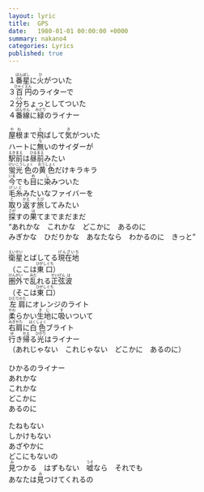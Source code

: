 ```yaml
---
layout: lyric
title:  GPS
date:   1980-01-01 00:00:00 +0000
summary: nakano4
categories: Lyrics
published: true
---
```


１<ruby><rb>番</rb><rt>ばん</rt></ruby><ruby><rb>星</rb><rt>ぼし</rt></ruby>に<ruby><rb>火</rb><rt>ひ</rt></ruby>がついた<br />３<ruby><rb>百</rb><rt>ひゃく</rt></ruby><ruby><rb>円</rb><rt>えん</rt></ruby>のライターで<br />２<ruby><rb>分</rb><rt>ふん</rt></ruby>ちょっとしてついた<br />４<ruby><rb>番線</rb><rt>ばんせん</rt></ruby>に<ruby><rb>緑</rb><rt>みどり</rt></ruby>のライナー<br />

<ruby><rb>屋根</rb><rt>やね</rt></ruby>まで<ruby><rb>飛</rb><rt>と</rt></ruby>ばして<ruby><rb>気</rb><rt>き</rt></ruby>がついた<br />ハートに<ruby><rb>無</rb><rt>な</rt></ruby>いのサイダーが<br /><ruby><rb>駅前</rb><rt>えきまえ</rt></ruby>は<ruby><rb>昼前</rb><rt>ひるまえ</rt></ruby>みたい<br /><ruby><rb>蛍光</rb><rt>けいこう</rt></ruby><ruby><rb>色</rb><rt>しょく</rt></ruby>の<ruby><rb>黄色</rb><rt>おうしょく</rt></ruby>だけキラキラ<br /><ruby><rb>今</rb><rt>いま</rt></ruby>でも<ruby><rb>目</rb><rt>め</rt></ruby>に<ruby><rb>染</rb><rt>し</rt></ruby>みついた<br /><ruby><rb>毛糸</rb><rt>けいと</rt></ruby>みたいなファイバーを<br /><ruby><rb>取</rb><rt>と</rt></ruby>り<ruby><rb>返</rb><rt>かえ</rt></ruby>す<ruby><rb>旅</rb><rt>たび</rt></ruby>してみたい<br /><ruby><rb>探</rb><rt>さが</rt></ruby>すの<ruby><rb>果</rb><rt>は</rt></ruby>てまでまだまだ<br />&ldquo;あれかな　これかな　どこかに　あるのに<br />みぎかな　ひだりかな　あなたなら　わかるのに　きっと&rdquo;<br /><br /><ruby><rb>衛星</rb><rt>えいせい</rt></ruby>とばしてる<ruby><rb>現在地</rb><rt>げんざいち</rt></ruby><br />（ここは<ruby><rb>東口</rb><rt>ひがしぐち</rt></ruby>）<br /><ruby><rb>圏外</rb><rt>けんがい</rt></ruby>で<ruby><rb>乱</rb><rt>みだ</rt></ruby>れる<ruby><rb>正弦</rb><rt>せいげん</rt></ruby><ruby><rb>波</rb><rt>は</rt></ruby><br />（そこは<ruby><rb>東口</rb><rt>ひがしぐち</rt></ruby>）<br /><ruby><rb>左肩</rb><rt>ひだりかた</rt></ruby>にオレンジのライト<br /><ruby><rb>柔</rb><rt>やわ</rt></ruby>らかい<ruby><rb>生地</rb><rt>きじ</rt></ruby>に<ruby><rb>吸</rb><rt>す</rt></ruby>いついて<br /><ruby><rb>右肩</rb><rt>みぎかた</rt></ruby>に<ruby><rb>白色</rb><rt>はくしょく</rt></ruby>ブライト<br /><ruby><rb>行</rb><rt>ゆ</rt></ruby>き<ruby><rb>帰</rb><rt>かえ</rt></ruby>る<ruby><rb>光</rb><rt>ひかり</rt></ruby>はライナー<br />（あれじゃない　これじゃない　どこかに　あるのに）<br /><br />ひかるのライナー<br />あれかな<br />これかな<br />どこかに<br />あるのに</p><p>たねもない<br />しかけもない<br />あざやかに<br />どこにもないの<br /><ruby><rb>見</rb><rt>み</rt></ruby>つかる　はずもない　<ruby><rb>嘘</rb><rt>うそ</rt></ruby>なら　それでも<br />あなたは<ruby><rb>見</rb><rt>み</rt></ruby>つけてくれるの